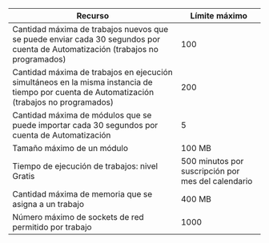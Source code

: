 Recurso|Límite máximo
---|---
Cantidad máxima de trabajos nuevos que se puede enviar cada 30 segundos por cuenta de Automatización (trabajos no programados)|100
Cantidad máxima de trabajos en ejecución simultáneos en la misma instancia de tiempo por cuenta de Automatización (trabajos no programados)|200
Cantidad máxima de módulos que se puede importar cada 30 segundos por cuenta de Automatización|5
Tamaño máximo de un módulo|100 MB
Tiempo de ejecución de trabajos: nivel Gratis|500 minutos por suscripción por mes del calendario
Cantidad máxima de memoria que se asigna a un trabajo |400 MB
Número máximo de sockets de red permitido por trabajo|1000

<!---HONumber=AcomDC_0803_2016-->